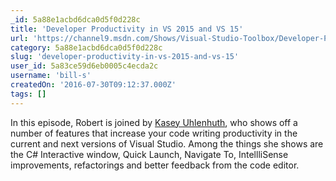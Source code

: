 ```yaml
---
_id: 5a88e1acbd6dca0d5f0d228c
title: 'Developer Productivity in VS 2015 and VS 15'
url: 'https://channel9.msdn.com/Shows/Visual-Studio-Toolbox/Developer-Productivity-in-VS-2015-and-VS-15'
category: 5a88e1acbd6dca0d5f0d228c
slug: 'developer-productivity-in-vs-2015-and-vs-15'
user_id: 5a83ce59d6eb0005c4ecda2c
username: 'bill-s'
createdOn: '2016-07-30T09:12:37.000Z'
tags: []
---
```


In this episode, Robert is joined by <a href="https://twitter.com/kuhlenhuth">Kasey Uhlenhuth</a>, who shows off a number of features that increase your code writing productivity in the current and next versions of Visual Studio. Among the things she shows are the C# Interactive window, Quick Launch, Navigate To, IntellliSense improvements, refactorings and better feedback from the code editor.
